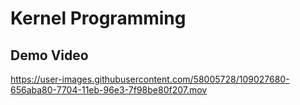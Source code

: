 # Kernel Programming







## Demo Video

https://user-images.githubusercontent.com/58005728/109027680-656aba80-7704-11eb-96e3-7f98be80f207.mov